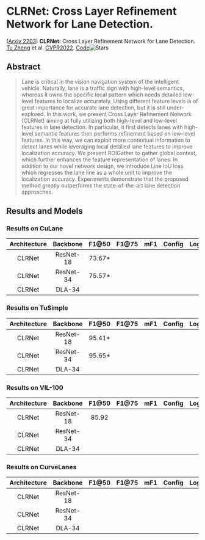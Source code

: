 # **CLRNet:** Cross Layer Refinement Network for Lane Detection.

([Arxiv 2203](https://arxiv.org/abs/2203.10350)) **CLRNet:** Cross Layer Refinement Network for Lane Detection. [Tu Zheng](https://dblp.uni-trier.de/pid/229/4199.html) et al. [CVPR2022](https://doi.org/10.1109/CVPR52688.2022.00097). [Code](https://github.com/Turoad/CLRNet)![Stars](https://img.shields.io/github/stars/Turoad/CLRNet)

## Abstract

> Lane is critical in the vision navigation system of the intelligent vehicle. Naturally, lane is a traffic sign with high-level semantics, whereas it owns the specific local pattern which needs detailed low-level features to localize accurately. Using different feature levels is of great importance for accurate lane detection, but it is still under-explored. In this work, we present Cross Layer Refinement Network (CLRNet) aiming at fully utilizing both high-level and low-level features in lane detection. In particular, it first detects lanes with high-level semantic features then performs refinement based on low-level features. In this way, we can exploit more contextual information to detect lanes while leveraging local detailed lane features to improve localization accuracy. We present ROIGather to gather global context, which further enhances the feature representation of lanes. In addition to our novel network design, we introduce Line IoU loss which regresses the lane line as a whole unit to improve the localization accuracy. Experiments demonstrate that the proposed method greatly outperforms the state-of-the-art lane detection approaches.

## Results and Models

### Results on CuLane

| Architecture | Backbone | F1@50 | F1@75 | mF1 | Config | LogFile | Download |
| :----------: | :-------: | :----: | ----- | --- | ------ | ------- | -------- |
|    CLRNet    | ResNet-18 | 73.67* |       |     |        |         |          |
|    CLRNet    | ResNet-34 | 75.57* |       |     |        |         |          |
|    CLRNet    |  DLA-34  |        |       |     |        |         |          |

### Results on TuSimple

| Architecture | Backbone | F1@50 | F1@75 | mF1 | Config | LogFile | Download |
| :----------: | :-------: | :----: | ----- | --- | ------ | ------- | -------- |
|    CLRNet    | ResNet-18 | 95.41* |       |     |        |         |          |
|    CLRNet    | ResNet-34 | 95.65* |       |     |        |         |          |
|    CLRNet    |  DLA-34  |        |       |     |        |         |          |

### Results on VIL-100

| Architecture | Backbone | F1@50 | F1@75 | mF1 | Config | LogFile | Download |
| :----------: | :-------: | :---: | ----- | --- | ------ | ------- | :------: |
|    CLRNet    | ResNet-18 | 85.92 |       |     |        |         |          |
|    CLRNet    | ResNet-34 |      |       |     |        |         |          |
|    CLRNet    |  DLA-34  |      |       |     |        |         |          |

### Results on CurveLanes

| Architecture | Backbone | F1@50 | F1@75 | mF1 | Config | LogFile | Download |
| :----------: | :-------: | ----- | ----- | --- | ------ | ------- | -------- |
|    CLRNet    | ResNet-18 |       |       |     |        |         |          |
|    CLRNet    | ResNet-34 |       |       |     |        |         |          |
|    CLRNet    |  DLA-34  |       |       |     |        |         |          |
